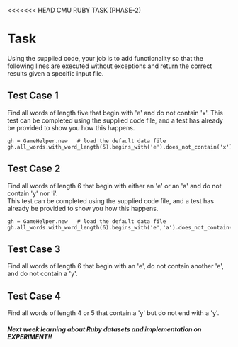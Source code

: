 
<<<<<<< HEAD
CMU RUBY TASK (PHASE-2)

# Task

Using the supplied code, your job is to add functionality so that the 
following lines are executed without exceptions and return the correct
results given a specific input file.

## Test Case 1
Find all words of length five that begin with 'e' and do not contain 'x'.
This test can be completed using the supplied code file, and a test
has already be provided to show you how this happens.
```
gh = GameHelper.new   # load the default data file
gh.all_words.with_word_length(5).begins_with('e').does_not_contain('x')
```

## Test Case 2
Find all words of length 6 that begin with either an 'e' or an 'a' and
do not contain 'y' nor 'i'.  
This test can be completed using the supplied code file, and a test
has already be provided to show you how this happens.
```
gh = GameHelper.new   # load the default data file
gh.all_words.with_word_length(6).begins_with('e','a').does_not_contain('y','i')
```

## Test Case 3
Find all words of length 6 that begin with an 'e', do not contain another 'e',
and do not contain a 'y'.

## Test Case 4
Find all words of length 4 or 5 that contain a 'y' but do not end with a 'y'.


<H5>Next week learning about Ruby datasets and implementation on EXPERIMENT!!</H5>

 
 


